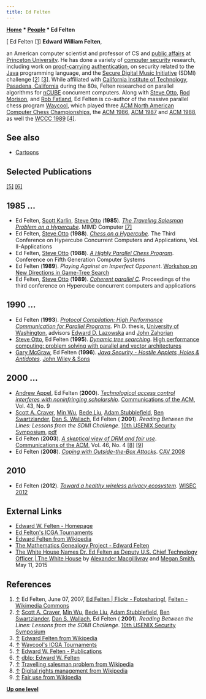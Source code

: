 ```yaml
---
title: Ed Felten
---
```

**[Home](Home "Home") * [People](People "People") * Ed Felten**

\[ Ed Felten <a id="cite-note-1" href="#cite-ref-1">[1]</a>
**Edward William Felten**,

an American computer scientist and professor of CS and [public affairs](https://en.wikipedia.org/wiki/Public_affairs_industry) at [Princeton University](https://en.wikipedia.org/wiki/Princeton_University). He has done a variety of [computer security](https://en.wikipedia.org/wiki/Computer_security) research, including work on [proof-carrying](https://en.wikipedia.org/wiki/Proof-carrying_code) [authentication](https://en.wikipedia.org/wiki/Authentication), on security related to the [Java](Java "Java") programming language, and the [Secure Digital Music Initiative](https://en.wikipedia.org/wiki/Secure_Digital_Music_Initiative) (SDMI) challenge <a id="cite-note-2" href="#cite-ref-2">[2]</a> <a id="cite-note-3" href="#cite-ref-3">[3]</a>. While affiliated with [California Institute of Technology](https://en.wikipedia.org/wiki/California_Institute_of_Technology), [Pasadena, California](https://en.wikipedia.org/wiki/Pasadena,_California) during the 80s, Felten researched on parallel algorithms for [nCUBE](NCUBE "NCUBE") concurrent computers.
Along with [Steve Otto](Steve_Otto "Steve Otto"), [Rod Morison](index.php?title=Rod_Morison&action=edit&redlink=1 "Rod Morison (page does not exist)"), and [Rob Fatland](index.php?title=Rob_Fatland&action=edit&redlink=1 "Rob Fatland (page does not exist)"), Ed Felten is co-author of the massive parallel chess program [Waycool](Waycool "Waycool"), which played three [ACM North American Computer Chess Championships](ACM_North_American_Computer_Chess_Championship "ACM North American Computer Chess Championship"), the [ACM 1986](ACM_1986 "ACM 1986"), [ACM 1987](ACM_1987 "ACM 1987") and [ACM 1988](ACM_1988 "ACM 1988"), as well the [WCCC 1989](WCCC_1989 "WCCC 1989") <a id="cite-note-4" href="#cite-ref-4">[4]</a>.

## See also

- [Cartoons](Cartoons "Cartoons")

## Selected Publications

<a id="cite-note-5" href="#cite-ref-5">[5]</a> <a id="cite-note-6" href="#cite-ref-6">[6]</a>

## 1985 ...

- Ed Felten, [Scott Karlin](Mathematician#SCKarlin "Mathematician"), [Steve Otto](Steve_Otto "Steve Otto") (**1985**). *[The Traveling Salesman Problem on a Hypercube](http://salsahpc.indiana.edu/dlib/articles/00001937/2/)*. MIMD Computer <a id="cite-note-7" href="#cite-ref-7">[7]</a>
- Ed Felten, [Steve Otto](Steve_Otto "Steve Otto") (**1988**). *[Chess on a Hypercube](https://www.semanticscholar.org/paper/Chess-on-a-hypercube-Felten-Otto/78f89caaf173e52524b5f75ed3a4529e1b3fa1f5?tab=abstract)*. The Third Conference on Hypercube Concurrent Computers and Applications, Vol. II-Applications
- Ed Felten, [Steve Otto](Steve_Otto "Steve Otto") (**1988**). *[A Highly Parallel Chess Program](https://www.semanticscholar.org/paper/A-Highly-Parallel-Chess-Program-Felten-Otto/8883761d14be691f6b50d91346cb15af65762710)*. Conference on Fifth Generation Computer Systems
- Ed Felten (**1989**). *Playing Against an Imperfect Opponent*. [Workshop on New Directions in Game-Tree Search](WCCC_1989#Workshop "WCCC 1989")
- Ed Felten, [Steve Otto](Steve_Otto "Steve Otto") (**1989**). *[Coherent parallel C](https://dl.acm.org/citation.cfm?id=62347)*. Proceedings of the third conference on Hypercube concurrent computers and applications

## 1990 ...

- Ed Felten (**1993**). *[Protocol Compilation: High Performance Communication for Parallel Programs](http://www.cs.washington.edu/research/compiler/papers.d/proto-compile.html)*. Ph.D. thesis, [University of Washington](https://en.wikipedia.org/wiki/University_of_Washington), advisors [Edward D. Lazowska](Mathematician#EDLazowska "Mathematician") and [John Zahorjan](Mathematician#JZahorjan "Mathematician")
- [Steve Otto](Steve_Otto "Steve Otto"), Ed Felten (**1995**). *[Dynamic tree searching](https://dl.acm.org/citation.cfm?id=207712.207717)*. [High performance computing: problem solving with parallel and vector architectures](https://dl.acm.org/citation.cfm?id=207712)
- [Gary McGraw](https://en.wikipedia.org/wiki/Gary_McGraw), Ed Felten (**1996**). *[Java Security - Hostile Applets, Holes & Antidotes](https://openlibrary.org/books/OL7612897M/Java_Security)*. [John Wiley & Sons](https://en.wikipedia.org/wiki/John_Wiley_%26_Sons)

## 2000 ...

- [Andrew Appel](index.php?title=Andrew_Appel&action=edit&redlink=1 "Andrew Appel (page does not exist)"), Ed Felten (**2000**). *[Technological access control interferes with noninfringing scholarship](http://dl.acm.org/citation.cfm?id=348968&dl=ACM&coll=DL&CFID=725775138&CFTOKEN=72472037)*. [Communications of the ACM](ACM#Communications "ACM"), Vol. 43, No. 9
- [Scott A. Craver](https://scholar.google.com/citations?user=s2Jfd_EAAAAJ&hl=en), [Min Wu](https://scholar.google.com/citations?user=tF0R04oAAAAJ&hl=en), [Bede Liu](http://ee.princeton.edu/people/faculty/bede-liu), [Adam Stubblefield](https://www.cs.jhu.edu/~astubble/), [Ben Swartzlander](https://www.linkedin.com/pub/ben-swartzlander/1/894/b18), [Dan S. Wallach](https://scholar.google.com/citations?user=oM25EQkAAAAJ&hl=en), Ed Felten ( **2001**). *Reading Between the Lines: Lessons from the SDMI Challenge*. [10th USENIX Security Symposium](https://www.usenix.org/legacy/events/sec01/), [pdf](https://www.usenix.org/legacy/events/sec01/craver.pdf)
- Ed Felten (**2003**). *[A skeptical view of DRM and fair use](http://dl.acm.org/citation.cfm?id=641232&dl=ACM&coll=DL&CFID=518608567&CFTOKEN=71752259)*. [Communications of the ACM](ACM#Communications "ACM"), Vol. 46, No. 4 <a id="cite-note-8" href="#cite-ref-8">[8]</a> <a id="cite-note-9" href="#cite-ref-9">[9]</a>
- Ed Felten (**2008**). *[Coping with Outside-the-Box Attacks](http://link.springer.com/chapter/10.1007%2F978-3-540-70545-1_2)*. [CAV 2008](http://dblp.uni-trier.de/db/conf/cav/cav2008.html#Felten08)

## 2010

- Ed Felten (**2012**). *[Toward a healthy wireless privacy ecosystem](http://dl.acm.org/citation.cfm?id=2185450)*. [WISEC 2012](http://dblp.uni-trier.de/db/conf/wisec/wisec2012.html#Felten12)

## External Links

- [Edward W. Felten - Homepage](https://www.cs.princeton.edu/~felten/)
- [Ed Felton's ICGA Tournaments](https://www.game-ai-forum.org/icga-tournaments/person.php?id=383)
- [Edward Felten from Wikipedia](https://en.wikipedia.org/wiki/Edward_Felten)
- [The Mathematics Genealogy Project - Edward Felten](https://genealogy.math.ndsu.nodak.edu/id.php?id=69464)
- [The White House Names Dr. Ed Felten as Deputy U.S. Chief Technology Officer | The White House](https://www.whitehouse.gov/blog/2015/05/11/white-house-names-dr-ed-felten-deputy-us-chief-technology-officer) by [Alexander Macgillivray](https://www.linkedin.com/pub/alexander-macgillivray/2/5a1/401) and [Megan Smith](https://en.wikipedia.org/wiki/Megan_Smith), May 11, 2015

## References

1. <a id="cite-ref-1" href="#cite-note-1">↑</a> Ed Felten, June 07, 2007, [Ed Felten | Flickr - Fotosharing!](https://www.flickr.com/photos/joi/535489184/sizes/o/in/photostream/), [Felten - Wikimedia Commons](https://commons.wikimedia.org/wiki/Category:Edward_FeltenCategory:Edward)
1. <a id="cite-ref-2" href="#cite-note-2">↑</a> [Scott A. Craver](https://scholar.google.com/citations?user=s2Jfd_EAAAAJ&hl=en), [Min Wu](https://scholar.google.com/citations?user=tF0R04oAAAAJ&hl=en), [Bede Liu](http://ee.princeton.edu/people/faculty/bede-liu), [Adam Stubblefield](https://www.cs.jhu.edu/~astubble/), [Ben Swartzlander](https://www.linkedin.com/pub/ben-swartzlander/1/894/b18), [Dan S. Wallach](https://scholar.google.com/citations?user=oM25EQkAAAAJ&hl=en), Ed Felten ( **2001**). *Reading Between the Lines: Lessons from the SDMI Challenge*. [10th USENIX Security Symposium](https://www.usenix.org/legacy/events/sec01/)
1. <a id="cite-ref-3" href="#cite-note-3">↑</a> [Edward Felten from Wikipedia](https://en.wikipedia.org/wiki/Edward_Felten)
1. <a id="cite-ref-4" href="#cite-note-4">↑</a> [Waycool's ICGA Tournaments](https://www.game-ai-forum.org/icga-tournaments/program.php?id=359)
1. <a id="cite-ref-5" href="#cite-note-5">↑</a> [Edward W. Felten - Publications](https://www.cs.princeton.edu/~felten/papers.html)
1. <a id="cite-ref-6" href="#cite-note-6">↑</a> [dblp: Edward W. Felten](https://dblp.uni-trier.de/pers/hd/f/Felten:Edward_W=)
1. <a id="cite-ref-7" href="#cite-note-7">↑</a> [Travelling salesman problem from Wikipedia](https://en.wikipedia.org/wiki/Travelling_salesman_problem)
1. <a id="cite-ref-8" href="#cite-note-8">↑</a> [Digital rights management from Wikipedia](https://en.wikipedia.org/wiki/Digital_rights_management)
1. <a id="cite-ref-9" href="#cite-note-9">↑</a> [Fair use from Wikipedia](https://en.wikipedia.org/wiki/Fair_use)

**[Up one level](People "People")**

